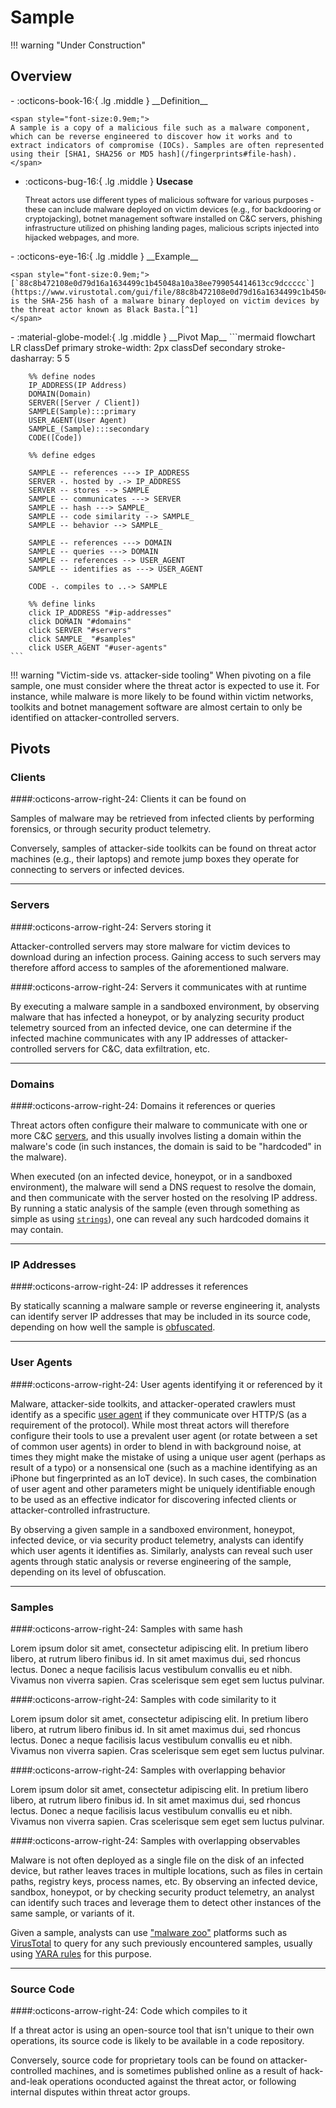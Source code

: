 # Sample

!!! warning "Under Construction"

## Overview

<div class="grid cards" markdown>
-   :octicons-book-16:{ .lg .middle } __Definition__

	<span style="font-size:0.9em;">
	A sample is a copy of a malicious file such as a malware component, which can be reverse engineered to discover how it works and to extract indicators of compromise (IOCs). Samples are often represented using their [SHA1, SHA256 or MD5 hash](/fingerprints#file-hash).
	</span>

-   :octicons-bug-16:{ .lg .middle } __Usecase__

	<span style="font-size:0.9em;">
    Threat actors use different types of malicious software for various purposes - these can include malware deployed on victim devices (e.g., for backdooring or cryptojacking), botnet management software installed on C&C servers, phishing infrastructure utilized on phishing landing pages, malicious scripts injected into hijacked webpages, and more.
	</span>
</div>

<div class="grid cards" markdown>
-   :octicons-eye-16:{ .lg .middle } __Example__

	<span style="font-size:0.9em;">
    [`88c8b472108e0d79d16a1634499c1b45048a10a38ee799054414613cc9dccccc`](https://www.virustotal.com/gui/file/88c8b472108e0d79d16a1634499c1b45048a10a38ee799054414613cc9dccccc) is the SHA-256 hash of a malware binary deployed on victim devices by the threat actor known as Black Basta.[^1]
	</span>
</div>

<div class="grid cards" markdown>
-   :material-globe-model:{ .lg .middle } __Pivot Map__
	```mermaid
	flowchart LR
		classDef primary stroke-width: 2px
		classDef secondary stroke-dasharray: 5 5
		
		%% define nodes
		IP_ADDRESS(IP Address)
		DOMAIN(Domain)
		SERVER([Server / Client])
		SAMPLE(Sample):::primary
		USER_AGENT(User Agent)
		SAMPLE_(Sample):::secondary
		CODE([Code])
		
		%% define edges

		SAMPLE -- references ---> IP_ADDRESS
		SERVER -. hosted by .-> IP_ADDRESS
		SERVER -- stores --> SAMPLE
		SAMPLE -- communicates ---> SERVER
		SAMPLE -- hash ---> SAMPLE_
		SAMPLE -- code similarity --> SAMPLE_
		SAMPLE -- behavior --> SAMPLE_

		SAMPLE -- references ---> DOMAIN
		SAMPLE -- queries ---> DOMAIN
		SAMPLE -- references --> USER_AGENT
		SAMPLE -- identifies as ---> USER_AGENT
		
		CODE -. compiles to ..-> SAMPLE
		
		%% define links
		click IP_ADDRESS "#ip-addresses"
		click DOMAIN "#domains"
		click SERVER "#servers"
		click SAMPLE_ "#samples"
		click USER_AGENT "#user-agents"
	```
</div>

!!! warning "Victim-side vs. attacker-side tooling"
	When pivoting on a file sample, one must consider where the threat actor is expected to use it. For instance, while malware is more likely to be found within victim networks, toolkits and botnet management software are almost certain to only be identified on attacker-controlled servers.

## Pivots

### Clients

####:octicons-arrow-right-24: Clients it can be found on

Samples of malware may be retrieved from infected clients by performing forensics, or through security product telemetry.

Conversely, samples of attacker-side toolkits can be found on threat actor machines (e.g., their laptops) and remote jump boxes they operate for connecting to servers or infected devices.

---

### Servers

####:octicons-arrow-right-24: Servers storing it

Attacker-controlled servers may store malware for victim devices to download during an infection process. Gaining access to such servers may therefore afford access to samples of the aforementioned malware.

####:octicons-arrow-right-24: Servers it communicates with at runtime

By executing a malware sample in a sandboxed environment, by observing malware that has infected a honeypot, or by analyzing security product telemetry sourced from an infected device, one can determine if the infected machine communicates with any IP addresses of attacker-controlled servers for C&C, data exfiltration, etc.

---

### Domains

####:octicons-arrow-right-24: Domains it references or queries

Threat actors often configure their malware to communicate with one or more C&C [servers](/artifacts/server), and this usually involves listing a domain within the malware's code (in such instances, the domain is said to be "hardcoded" in the malware).

When executed (on an infected device, honeypot, or in a sandboxed environment), the malware will send a DNS request to resolve the domain, and then communicate with the server hosted on the resolving IP address. By running a static analysis of the sample (even through something as simple as using [`strings`](https://learn.microsoft.com/en-us/sysinternals/downloads/strings)), one can reveal any such hardcoded domains it may contain.

---

### IP Addresses

####:octicons-arrow-right-24: IP addresses it references

By statically scanning a malware sample or reverse engineering it, analysts can identify server IP addresses that may be included in its source code, depending on how well the sample is [obfuscated](https://attack.mitre.org/techniques/T1027/).

---

### User Agents

####:octicons-arrow-right-24: User agents identifying it or referenced by it

Malware, attacker-side toolkits, and attacker-operated crawlers must identify as a specific [user agent](/artifacts/user-agent) if they communicate over HTTP/S (as a requirement of the protocol). While most threat actors will therefore configure their tools to use a prevalent user agent (or rotate between a set of common user agents) in order to blend in with background noise, at times they might make the mistake of using a unique user agent (perhaps as result of a typo) or a nonsensical one (such as a machine identifying as an iPhone but fingerprinted as an IoT device). In such cases, the combination of user agent and other parameters might be uniquely identifiable enough to be used as an effective indicator for discovering infected clients or attacker-controlled infrastructure.

By observing a given sample in a sandboxed environment, honeypot, infected device, or via security product telemetry, analysts can identify which user agents it identifies as. Similarly, analysts can reveal such user agents through static analysis or reverse engineering of the sample, depending on its level of obfuscation.

---

### Samples

####:octicons-arrow-right-24: Samples with same hash

Lorem ipsum dolor sit amet, consectetur adipiscing elit. In pretium libero libero, at rutrum libero finibus id. In sit amet maximus dui, sed rhoncus lectus. Donec a neque facilisis lacus vestibulum convallis eu et nibh. Vivamus non viverra sapien. Cras scelerisque sem eget sem luctus pulvinar.

####:octicons-arrow-right-24: Samples with code similarity to it

Lorem ipsum dolor sit amet, consectetur adipiscing elit. In pretium libero libero, at rutrum libero finibus id. In sit amet maximus dui, sed rhoncus lectus. Donec a neque facilisis lacus vestibulum convallis eu et nibh. Vivamus non viverra sapien. Cras scelerisque sem eget sem luctus pulvinar.

####:octicons-arrow-right-24: Samples with overlapping behavior

Lorem ipsum dolor sit amet, consectetur adipiscing elit. In pretium libero libero, at rutrum libero finibus id. In sit amet maximus dui, sed rhoncus lectus. Donec a neque facilisis lacus vestibulum convallis eu et nibh. Vivamus non viverra sapien. Cras scelerisque sem eget sem luctus pulvinar.

####:octicons-arrow-right-24: Samples with overlapping observables

Malware is not often deployed as a single file on the disk of an infected device, but rather leaves traces in multiple locations, such as files in certain paths, registry keys, process names, etc. By observing an infected device, sandbox, honeypot, or by checking security product telemetry, an analyst can identify such traces and leverage them to detect other instances of the same sample, or variants of it.

Given a sample, analysts can use ["malware zoo"](/tools/#malware-zoos) platforms such as [VirusTotal](https://virustotal.com) to query for any such previously encountered samples, usually using [YARA rules](https://virustotal.github.io/yara/) for this purpose.

---

### Source Code

####:octicons-arrow-right-24: Code which compiles to it

If a threat actor is using an open-source tool that isn't unique to their own operations, its source code is likely to be available in a code repository.

Conversely, source code for proprietary tools can be found on attacker-controlled machines, and is sometimes published online as a result of hack-and-leak operations oconducted against the threat actor, or following internal disputes within threat actor groups.

[^1]: [#StopRansomware: Black Basta](https://www.cisa.gov/news-events/cybersecurity-advisories/aa24-131a)